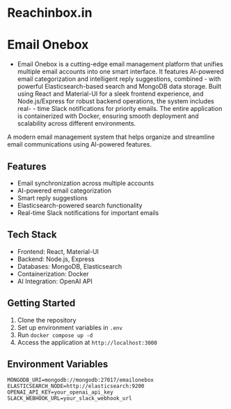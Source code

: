 # Reachinbox.in
# Email Onebox
- Email Onebox is a cutting-edge email management platform that unifies multiple email accounts into one smart interface. It features AI-powered email categorization and intelligent reply suggestions, combined    - with powerful Elasticsearch-based search and MongoDB data storage. Built using React and Material-UI for a sleek frontend experience, and Node.js/Express for robust backend operations, the system includes real- - time Slack notifications for priority emails. The entire application is containerized with Docker, ensuring smooth deployment and scalability across different environments.

A modern email management system that helps organize and streamline email communications using AI-powered features.

## Features
- Email synchronization across multiple accounts
- AI-powered email categorization
- Smart reply suggestions
- Elasticsearch-powered search functionality
- Real-time Slack notifications for important emails

## Tech Stack
- Frontend: React, Material-UI
- Backend: Node.js, Express
- Databases: MongoDB, Elasticsearch
- Containerization: Docker
- AI Integration: OpenAI API

## Getting Started
1. Clone the repository
2. Set up environment variables in `.env`
3. Run `docker compose up -d`
4. Access the application at `http://localhost:3000`

## Environment Variables
```env
MONGODB_URI=mongodb://mongodb:27017/emailonebox
ELASTICSEARCH_NODE=http://elasticsearch:9200
OPENAI_API_KEY=your_openai_api_key
SLACK_WEBHOOK_URL=your_slack_webhook_url

